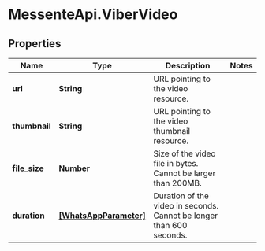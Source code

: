 # MessenteApi.ViberVideo

## Properties

Name | Type | Description | Notes
------------ | ------------- | ------------- | -------------
**url** | **String** | URL pointing to the video resource. | 
**thumbnail** | **String** | URL pointing to the video thumbnail resource. | 
**file_size** | **Number** | Size of the video file in bytes. Cannot be larger than 200MB. | 
**duration** | [**[WhatsAppParameter]**](WhatsAppParameter.md) | Duration of the video in seconds. Cannot be longer than 600 seconds. | 


